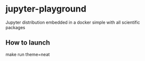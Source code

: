# jupyter-playground
Jupyter distribution embedded in a docker simple with all scientific packages

## How to launch
  make run theme=neat
